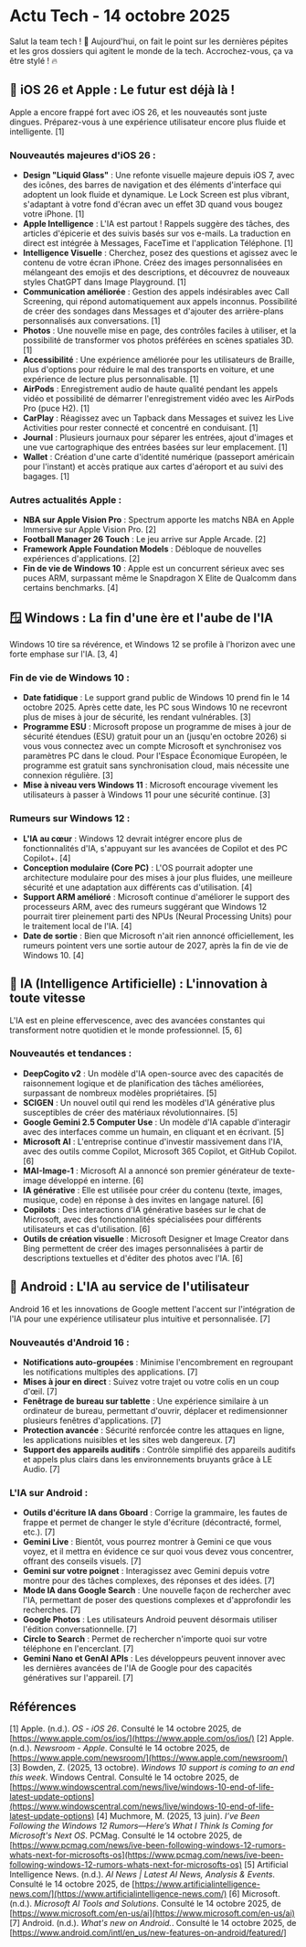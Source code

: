# Actu Tech - 14 octobre 2025

Salut la team tech ! 🚀 Aujourd'hui, on fait le point sur les dernières pépites et les gros dossiers qui agitent le monde de la tech. Accrochez-vous, ça va être stylé ! 🔥

## 🍎 iOS 26 et Apple : Le futur est déjà là !

Apple a encore frappé fort avec iOS 26, et les nouveautés sont juste dingues. Préparez-vous à une expérience utilisateur encore plus fluide et intelligente. [1]

### Nouveautés majeures d'iOS 26 :

*   **Design "Liquid Glass"** : Une refonte visuelle majeure depuis iOS 7, avec des icônes, des barres de navigation et des éléments d'interface qui adoptent un look fluide et dynamique. Le Lock Screen est plus vibrant, s'adaptant à votre fond d'écran avec un effet 3D quand vous bougez votre iPhone. [1]
*   **Apple Intelligence** : L'IA est partout ! Rappels suggère des tâches, des articles d'épicerie et des suivis basés sur vos e-mails. La traduction en direct est intégrée à Messages, FaceTime et l'application Téléphone. [1]
*   **Intelligence Visuelle** : Cherchez, posez des questions et agissez avec le contenu de votre écran iPhone. Créez des images personnalisées en mélangeant des emojis et des descriptions, et découvrez de nouveaux styles ChatGPT dans Image Playground. [1]
*   **Communication améliorée** : Gestion des appels indésirables avec Call Screening, qui répond automatiquement aux appels inconnus. Possibilité de créer des sondages dans Messages et d'ajouter des arrière-plans personnalisés aux conversations. [1]
*   **Photos** : Une nouvelle mise en page, des contrôles faciles à utiliser, et la possibilité de transformer vos photos préférées en scènes spatiales 3D. [1]
*   **Accessibilité** : Une expérience améliorée pour les utilisateurs de Braille, plus d'options pour réduire le mal des transports en voiture, et une expérience de lecture plus personnalisable. [1]
*   **AirPods** : Enregistrement audio de haute qualité pendant les appels vidéo et possibilité de démarrer l'enregistrement vidéo avec les AirPods Pro (puce H2). [1]
*   **CarPlay** : Réagissez avec un Tapback dans Messages et suivez les Live Activities pour rester connecté et concentré en conduisant. [1]
*   **Journal** : Plusieurs journaux pour séparer les entrées, ajout d'images et une vue cartographique des entrées basées sur leur emplacement. [1]
*   **Wallet** : Création d'une carte d'identité numérique (passeport américain pour l'instant) et accès pratique aux cartes d'aéroport et au suivi des bagages. [1]

### Autres actualités Apple :

*   **NBA sur Apple Vision Pro** : Spectrum apporte les matchs NBA en Apple Immersive sur Apple Vision Pro. [2]
*   **Football Manager 26 Touch** : Le jeu arrive sur Apple Arcade. [2]
*   **Framework Apple Foundation Models** : Débloque de nouvelles expériences d'applications. [2]
*   **Fin de vie de Windows 10** : Apple est un concurrent sérieux avec ses puces ARM, surpassant même le Snapdragon X Elite de Qualcomm dans certains benchmarks. [4]

## 🪟 Windows : La fin d'une ère et l'aube de l'IA

Windows 10 tire sa révérence, et Windows 12 se profile à l'horizon avec une forte emphase sur l'IA. [3, 4]

### Fin de vie de Windows 10 :

*   **Date fatidique** : Le support grand public de Windows 10 prend fin le 14 octobre 2025. Après cette date, les PC sous Windows 10 ne recevront plus de mises à jour de sécurité, les rendant vulnérables. [3]
*   **Programme ESU** : Microsoft propose un programme de mises à jour de sécurité étendues (ESU) gratuit pour un an (jusqu'en octobre 2026) si vous vous connectez avec un compte Microsoft et synchronisez vos paramètres PC dans le cloud. Pour l'Espace Économique Européen, le programme est gratuit sans synchronisation cloud, mais nécessite une connexion régulière. [3]
*   **Mise à niveau vers Windows 11** : Microsoft encourage vivement les utilisateurs à passer à Windows 11 pour une sécurité continue. [3]

### Rumeurs sur Windows 12 :

*   **L'IA au cœur** : Windows 12 devrait intégrer encore plus de fonctionnalités d'IA, s'appuyant sur les avancées de Copilot et des PC Copilot+. [4]
*   **Conception modulaire (Core PC)** : L'OS pourrait adopter une architecture modulaire pour des mises à jour plus fluides, une meilleure sécurité et une adaptation aux différents cas d'utilisation. [4]
*   **Support ARM amélioré** : Microsoft continue d'améliorer le support des processeurs ARM, avec des rumeurs suggérant que Windows 12 pourrait tirer pleinement parti des NPUs (Neural Processing Units) pour le traitement local de l'IA. [4]
*   **Date de sortie** : Bien que Microsoft n'ait rien annoncé officiellement, les rumeurs pointent vers une sortie autour de 2027, après la fin de vie de Windows 10. [4]

## 🧠 IA (Intelligence Artificielle) : L'innovation à toute vitesse

L'IA est en pleine effervescence, avec des avancées constantes qui transforment notre quotidien et le monde professionnel. [5, 6]

### Nouveautés et tendances :

*   **DeepCogito v2** : Un modèle d'IA open-source avec des capacités de raisonnement logique et de planification des tâches améliorées, surpassant de nombreux modèles propriétaires. [5]
*   **SCIGEN** : Un nouvel outil qui rend les modèles d'IA générative plus susceptibles de créer des matériaux révolutionnaires. [5]
*   **Google Gemini 2.5 Computer Use** : Un modèle d'IA capable d'interagir avec des interfaces comme un humain, en cliquant et en écrivant. [5]
*   **Microsoft AI** : L'entreprise continue d'investir massivement dans l'IA, avec des outils comme Copilot, Microsoft 365 Copilot, et GitHub Copilot. [6]
*   **MAI-Image-1** : Microsoft AI a annoncé son premier générateur de texte-image développé en interne. [6]
*   **IA générative** : Elle est utilisée pour créer du contenu (texte, images, musique, code) en réponse à des invites en langage naturel. [6]
*   **Copilots** : Des interactions d'IA générative basées sur le chat de Microsoft, avec des fonctionnalités spécialisées pour différents utilisateurs et cas d'utilisation. [6]
*   **Outils de création visuelle** : Microsoft Designer et Image Creator dans Bing permettent de créer des images personnalisées à partir de descriptions textuelles et d'éditer des photos avec l'IA. [6]

## 🤖 Android : L'IA au service de l'utilisateur

Android 16 et les innovations de Google mettent l'accent sur l'intégration de l'IA pour une expérience utilisateur plus intuitive et personnalisée. [7]

### Nouveautés d'Android 16 :

*   **Notifications auto-groupées** : Minimise l'encombrement en regroupant les notifications multiples des applications. [7]
*   **Mises à jour en direct** : Suivez votre trajet ou votre colis en un coup d'œil. [7]
*   **Fenêtrage de bureau sur tablette** : Une expérience similaire à un ordinateur de bureau, permettant d'ouvrir, déplacer et redimensionner plusieurs fenêtres d'applications. [7]
*   **Protection avancée** : Sécurité renforcée contre les attaques en ligne, les applications nuisibles et les sites web dangereux. [7]
*   **Support des appareils auditifs** : Contrôle simplifié des appareils auditifs et appels plus clairs dans les environnements bruyants grâce à LE Audio. [7]

### L'IA sur Android :

*   **Outils d'écriture IA dans Gboard** : Corrige la grammaire, les fautes de frappe et permet de changer le style d'écriture (décontracté, formel, etc.). [7]
*   **Gemini Live** : Bientôt, vous pourrez montrer à Gemini ce que vous voyez, et il mettra en évidence ce sur quoi vous devez vous concentrer, offrant des conseils visuels. [7]
*   **Gemini sur votre poignet** : Interagissez avec Gemini depuis votre montre pour des tâches complexes, des réponses et des idées. [7]
*   **Mode IA dans Google Search** : Une nouvelle façon de rechercher avec l'IA, permettant de poser des questions complexes et d'approfondir les recherches. [7]
*   **Google Photos** : Les utilisateurs Android peuvent désormais utiliser l'édition conversationnelle. [7]
*   **Circle to Search** : Permet de rechercher n'importe quoi sur votre téléphone en l'encerclant. [7]
*   **Gemini Nano et GenAI APIs** : Les développeurs peuvent innover avec les dernières avancées de l'IA de Google pour des capacités génératives sur l'appareil. [7]


## Références

[1] Apple. (n.d.). *OS - iOS 26*. Consulté le 14 octobre 2025, de [https://www.apple.com/os/ios/](https://www.apple.com/os/ios/)
[2] Apple. (n.d.). *Newsroom - Apple*. Consulté le 14 octobre 2025, de [https://www.apple.com/newsroom/](https://www.apple.com/newsroom/)
[3] Bowden, Z. (2025, 13 octobre). *Windows 10 support is coming to an end this week*. Windows Central. Consulté le 14 octobre 2025, de [https://www.windowscentral.com/news/live/windows-10-end-of-life-latest-update-options](https://www.windowscentral.com/news/live/windows-10-end-of-life-latest-update-options)
[4] Muchmore, M. (2025, 13 juin). *I’ve Been Following the Windows 12 Rumors—Here’s What I Think Is Coming for Microsoft's Next OS*. PCMag. Consulté le 14 octobre 2025, de [https://www.pcmag.com/news/ive-been-following-windows-12-rumors-whats-next-for-microsofts-os](https://www.pcmag.com/news/ive-been-following-windows-12-rumors-whats-next-for-microsofts-os)
[5] Artificial Intelligence News. (n.d.). *AI News | Latest AI News, Analysis & Events*. Consulté le 14 octobre 2025, de [https://www.artificialintelligence-news.com/](https://www.artificialintelligence-news.com/)
[6] Microsoft. (n.d.). *Microsoft AI Tools and Solutions*. Consulté le 14 octobre 2025, de [https://www.microsoft.com/en-us/ai](https://www.microsoft.com/en-us/ai)
[7] Android. (n.d.). *What's new on Android.*. Consulté le 14 octobre 2025, de [https://www.android.com/intl/en_us/new-features-on-android/featured/]

